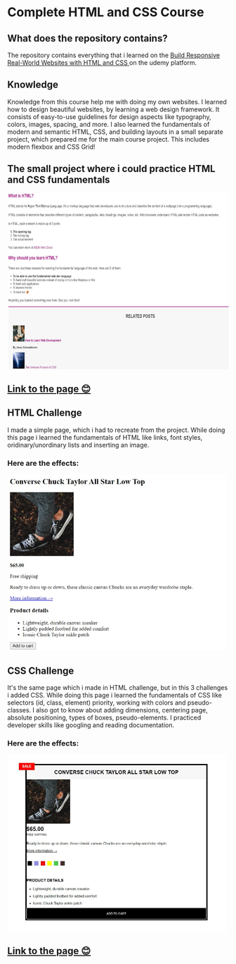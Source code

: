 # Complete HTML and CSS Course

<h2>What does the repository contains?</h3>
<p>The repository contains everything that i learned on the <a href="https://www.udemy.com/course/design-and-develop-a-killer-website-with-html5-and-css3/learn/">Build Responsive Real-World Websites with HTML and CSS
</a> on the udemy platform.</p>
<h2>Knowledge</h3>
<p>Knowledge from this course help me with doing my own websites. I learned how to design beautiful websites, by learning a web design framework. It consists of easy-to-use guidelines for design aspects like typography, colors, images, spacing, and more. I also learned the fundamentals of modern and semantic HTML, CSS, and building layouts in a small separate project, which prepared me for the main course project. This includes modern flexbox and CSS Grid!</p>

<h2>The small project where i could practice HTML and CSS fundamentals</h2>
<img src="/HTML-Fundamentals/materials/image.jpg"
height="400"
width="700">
<!-- ![Screenshot] -->

## [Link to the page 😊](https://html-css-project-kd.netlify.app/)

<h2>HTML Challenge</h2>
<p>I made a simple page, which i had to recreate from the project. While doing this page i learned the fundamentals of HTML like links, font styles, oridinary/unordinary lists and inserting an image. </p>
<h3>Here are the effects:</h3>
<img src="/HTML-Fundamentals/materials/challengeHTML.jpg"
height="400"
width="500">

<h2>CSS Challenge</h2>
<p>It's the same page which i made in HTML challenge, but in this 3 challenges i added CSS. While doing this page i learned the fundamentals of CSS like selectors (id, class, element) priority, working with colors and pseudo-classes. I also got to know about adding dimensions, centering page, absolute positioning, types of boxes, pseudo-elements. I practiced developer skills like googling and reading documentation.
<h3>Here are the effects:</h3>
<img src="/HTML-Fundamentals/materials/css-challenge3.jpg"
height="400"
width="500">

## [Link to the page 😊](https://warm-bonbon-8a0666.netlify.app/)
